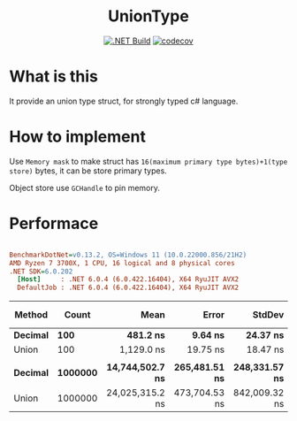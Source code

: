 <center><h1 align="center">UnionType</h1></center>
<div align="center">

[![.NET Build](https://github.com/Cricle/UnionType/actions/workflows/dotnet.yml/badge.svg)](https://github.com/Cricle/UnionType/actions/workflows/dotnet.yml)
[![codecov](https://codecov.io/gh/Cricle/UnionType/branch/main/graph/badge.svg?token=kIuE6hSsO3)](https://codecov.io/gh/Cricle/UnionType)

</div>

# What is this

It provide an union type struct, for strongly typed c# language.

# How to implement

Use `Memory mask` to make struct has `16(maximum primary type bytes)+1(type store)` bytes, it can be store primary types.

Object store use `GCHandle` to pin memory. 

# Performace

``` ini

BenchmarkDotNet=v0.13.2, OS=Windows 11 (10.0.22000.856/21H2)
AMD Ryzen 7 3700X, 1 CPU, 16 logical and 8 physical cores
.NET SDK=6.0.202
  [Host]     : .NET 6.0.4 (6.0.422.16404), X64 RyuJIT AVX2
  DefaultJob : .NET 6.0.4 (6.0.422.16404), X64 RyuJIT AVX2


```
|  Method |   Count |            Mean |         Error |        StdDev | Ratio | RatioSD |      Gen0 |      Gen1 |      Gen2 |   Allocated | Alloc Ratio |
|-------- |-------- |----------------:|--------------:|--------------:|------:|--------:|----------:|----------:|----------:|------------:|------------:|
| **Decimal** |     **100** |        **481.2 ns** |       **9.64 ns** |      **24.37 ns** |  **1.00** |    **0.00** |    **0.5026** |    **0.0048** |         **-** |     **4.11 KB** |        **1.00** |
|   Union |     100 |      1,129.0 ns |      19.75 ns |      18.47 ns |  2.31 |    0.13 |    0.5322 |    0.0038 |         - |     4.36 KB |        1.06 |
|         |         |                 |               |               |       |         |           |           |           |             |             |
| **Decimal** | **1000000** | **14,744,502.7 ns** | **265,481.51 ns** | **248,331.57 ns** |  **1.00** |    **0.00** | **1484.3750** | **1484.3750** | **1484.3750** |  **32768.9 KB** |        **1.00** |
|   Union | 1000000 | 24,025,315.2 ns | 473,704.53 ns | 842,009.32 ns |  1.62 |    0.06 | 1968.7500 | 1968.7500 | 1968.7500 | 34817.05 KB |        1.06 |

